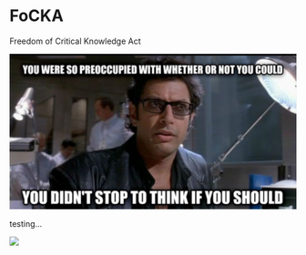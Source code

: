 # FoCKA
Freedom of Critical Knowledge Act

![If we should](./media/if_you_should.jpg)

testing...

![](https://youtu.be/AL3TQtJDr0U)


